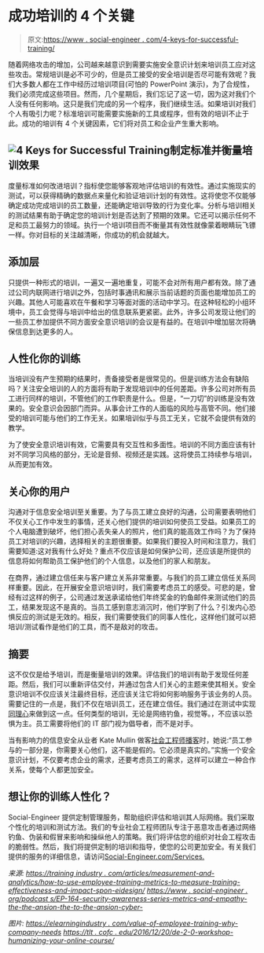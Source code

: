 # 成功培训的 4 个关键

> 原文:[https://www . social-engineer . com/4-keys-for-successful-training/](https://www.social-engineer.com/4-keys-for-successful-training/)

随着网络攻击的增加，公司越来越意识到需要实施安全意识计划来培训员工应对这些攻击。常规培训是必不可少的，但是员工接受的安全培训是否尽可能有效呢？我们大多数人都在工作中经历过培训项目(可怕的 PowerPoint 演示)，为了合规性，我们必须完成这些项目。然而，几个星期后，我们忘记了这一切，因为这对我们个人没有任何影响。这只是我们完成的另一个程序，我们继续生活。如果培训对我们个人有吸引力呢？标准培训可能需要实施新的工具或程序，但有效的培训不止于此。成功的培训有 4 个关键因素，它们将对员工和企业产生重大影响。

## ![4 Keys for Successful Training](../Images/53a2da1e4179dfba033ac195f38f8f55.png)制定标准并衡量培训效果

度量标准如何改进培训？指标使您能够客观地评估培训的有效性。通过实施现实的测试，可以获得精确的数据点来量化和验证培训计划的有效性。这将使您不仅能够确定成功完成培训的员工数量，还能确定培训导致的行为变化率。分析与培训相关的测试结果有助于确定您的培训计划是否达到了预期的效果。它还可以揭示任何不足和员工最努力的领域。执行一个培训项目而不衡量其有效性就像蒙着眼睛玩飞镖一样。你对目标的关注越清晰，你成功的机会就越大。

## 添加层

只提供一种形式的培训，一遍又一遍地重复，可能不会对所有用户都有效。除了通过公司内联网进行培训之外，包括时事通讯和展示当前话题的页面也能增加员工的兴趣。其他人可能喜欢在午餐和学习等面对面的活动中学习。在这种轻松的小组环境中，员工会觉得与培训中给出的信息联系更紧密。此外，许多公司发现让他们的一些员工参加提供不同方面安全意识培训的会议是有益的。在培训中增加层次将确保信息到达更多的人。

## 人性化你的训练

当培训没有产生预期的结果时，责备接受者是很常见的。但是训练方法会有缺陷吗？关注安全培训的人的方面将有助于发现培训中的任何差距。许多公司对所有员工进行同样的培训，不管他们的工作职责是什么。但是，“一刀切”的训练是没有效果的。安全意识会因部门而异。从事会计工作的人面临的风险与高管不同。他们接受的培训可能与他们的工作无关。如果培训似乎与员工无关，它就不会提供有效的教学。

为了使安全意识培训有效，它需要具有交互性和多面性。培训的不同方面应该有针对不同学习风格的部分，无论是音频、视频还是实践。这将使员工持续参与培训，从而更加有效。

## 关心你的用户

沟通对于信息安全培训至关重要。为了与员工建立良好的沟通，公司需要表明他们不仅关心工作中发生的事情，还关心他们提供的培训如何使员工受益。如果员工的个人电脑遭到破坏，他们担心丢失亲人的照片，他们真的能高效工作吗？为了保持员工对培训的兴趣，选择相关的主题很重要。如果我们要投入时间和注意力，我们需要知道:这对我有什么好处？重点不仅应该是如何保护公司，还应该是所提供的信息将如何帮助员工保护他们的个人信息，以及他们的家人和朋友。

在商界，通过建立信任来与客户建立关系非常重要。与我们的员工建立信任关系同样重要。因此，在开展安全意识培训时，我们需要考虑员工的感受。可悲的是，曾经有过这样的例子，公司通过发送承诺给他们年终奖金的钓鱼邮件来测试他们的员工，结果发现这不是真的。当员工感到意志消沉时，他们学到了什么？引发内心恐惧反应的测试是无效的。相反，我们需要使我们的同事人性化，这样他们就可以把培训/测试看作是他们的工具，而不是敌对的攻击。

## 摘要

这不仅仅是给予培训，而是衡量培训的效果。评估我们的培训有助于发现任何差距。然后，我们可以重新评估交付，并通过包含人们关心的主题来使其相关。安全意识培训不仅应该关注最终目标，还应该关注它将如何影响服务于该业务的人员。需要记住的一点是，我们不仅在培训员工，还在建立信任。我们通过在测试中实现[同理心](https://www.social-engineer.com/the-role-of-empathy-in-ethical-social-engineering/)来做到这一点。任何类型的培训，无论是网络钓鱼，视觉等。，不应该以恐惧为主。员工需要将他们的 IT 部门视为倡导者，而不是对手。

当有影响力的信息安全从业者 Kate Mullin 做客[社会工程师播客](https://www.social-engineer.org/podcasts/ep-164-security-awareness-series-metrics-and-empathy-the-answer-to-cyber-breaches-with-kate-mullin/)时，她说:“员工参与的一部分是，你需要关心他们，这不能是假的。它必须是真实的。”实施一个安全意识计划，不仅要考虑企业的需求，还要考虑员工的需求，这样可以建立一种合作关系，使每个人都更加安全。

## 想让你的训练人性化？

Social-Engineer 提供定制管理服务，帮助组织评估和培训其人际网络。我们采取个性化的培训和测试方法。我们的专业社会工程师团队专注于恶意攻击者通过网络钓鱼、伪装和假冒来影响和操纵他人的策略。我们将评估您的组织对社会工程攻击的脆弱性。然后，我们将提供定制的培训和指导，使您的公司更加安全。有关我们提供的服务的详细信息，请访问[Social-Engineer.com/Services.](https://www.social-engineer.com/services/)

*来源:*
*[https://training industry . com/articles/measurement-and-analytics/how-to-use-employee-training-metrics-to-measure-training-effectiveness-and-impact-spon-eidesign/](https://trainingindustry.com/articles/measurement-and-analytics/how-to-use-employee-training-metrics-to-measure-training-effectiveness-and-impact-spon-eidesign/)*
*[https://www . social-engineer . org/podcast s/EP-164-security-awareness-series-metrics-and-empathy-the-the-ansion-the-to-the-ansion-cyber-](https://www.social-engineer.org/podcasts/ep-164-security-awareness-series-metrics-and-empathy-the-answer-to-cyber-breaches-with-kate-mullin/)*

*图片:*
*[https://elearningindustry . com/value-of-employee-training-why-company-needs](https://elearningindustry.com/value-of-employee-training-why-company-needs)*
*[https://tlt . cofc . edu/2016/12/20/de-2-0-workshop-humanizing-your-online-course/](https://tlt.cofc.edu/2016/12/20/de-2-0-workshop-humanizing-your-online-course/)*